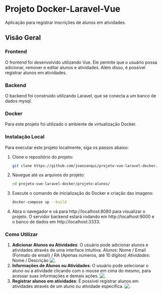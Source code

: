 # Projeto Docker-Laravel-Vue

Aplicação para registrar inscrições de alunos em atividades.
## Visão Geral

### Frontend

O frontend foi desenvolvido utilizando Vue. Ele permite que o usuário possa adicionar, remover e editar alunos e atividades. Além disso, é possível registrar alunos em atividades.

### Backend

O backend foi construído utilizando Laravel, que se conecta a um banco de dados mysql.

### Docker

Para este projeto foi utilizado o ambiente de virtualização Docker.

### Instalação Local

Para executar este projeto localmente, siga os passos abaixo:

1. Clone o repositório do projeto:
   ```bash
   git clone https://github.com/joaozanqui/projeto-vue-laravel-docker.git
2. Navegue até os arquivos do projeto:
    ``` bash
    cd projeto-vue-laravel-docker/projeto-alunos/
3. Execute o comando de inicialização do Docker e criação das imagens:
    ```bash
    docker-compose up --build
    ```
4. Abra o navegador e vá para http://localhost:8080 para visualizar o projeto. O servidor backend estará rodando em http://localhost:9000 e o banco de dados em http://localhost:3333.

### Como Utilizar

1. **Adicionar Alunos ou Atividades**: O usuário pode adicionar alunos e atividades através de uma interface intuitiva.
     *Alunos*: Nome / Email (Formato de email) / RA (Apenas números, até 10 dígitos)
     *Atividades*: Nome / Descrição
   ![.](https://i.ibb.co/Lx3cY0g/Screenshot-from-2024-08-21-08-30-33.png)
2. **Informações de Alunos ou Atividades**: O usuário pode selecionar o aluno ou a atividade clicando com o mouse em cima do mesmo, para acessar suas informações e demais ações.
   ![.](https://i.ibb.co/029VnCf/image.png)
3. **Registrar alunos em atividades**: É possível registrar alunos em atividades através de um aluno ou atividade específica.
   ![.](https://i.ibb.co/2K6WsS3/image.png)
